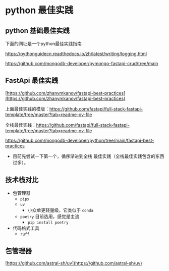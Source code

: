 # python 最佳实践

## python 基础最佳实践

下面的网址是一个python最佳实践指南

https://pythonguidecn.readthedocs.io/zh/latest/writing/logging.html

https://github.com/mongodb-developer/pymongo-fastapi-crud/tree/main

## FastApi 最佳实践

[https://github.com/zhanymkanov/fastapi-best-practices](https://github.com/zhanymkanov/fastapi-best-practices)

上面最佳实践的模版：https://github.com/fastapi/full-stack-fastapi-template/tree/master?tab=readme-ov-file

全栈最佳实践：https://github.com/fastapi/full-stack-fastapi-template/tree/master?tab=readme-ov-file

https://github.com/mongodb-developer/python/tree/main/fastapi-best-practices

- 目前先尝试一下第一个，循序渐进到全栈 最佳实践（全栈最佳实践包含的东西过多）。

## 技术栈对比

- 包管理器
    - `pipx`
    - `uv`
        - 小众单更轻量级，它类似于 `conda`
    - `poetry` 目前选用，感觉是主流
        - `pip install poetry`
- 代码格式工具
    - `ruff`

## 包管理器

[https://github.com/astral-sh/uv](https://github.com/astral-sh/uv)